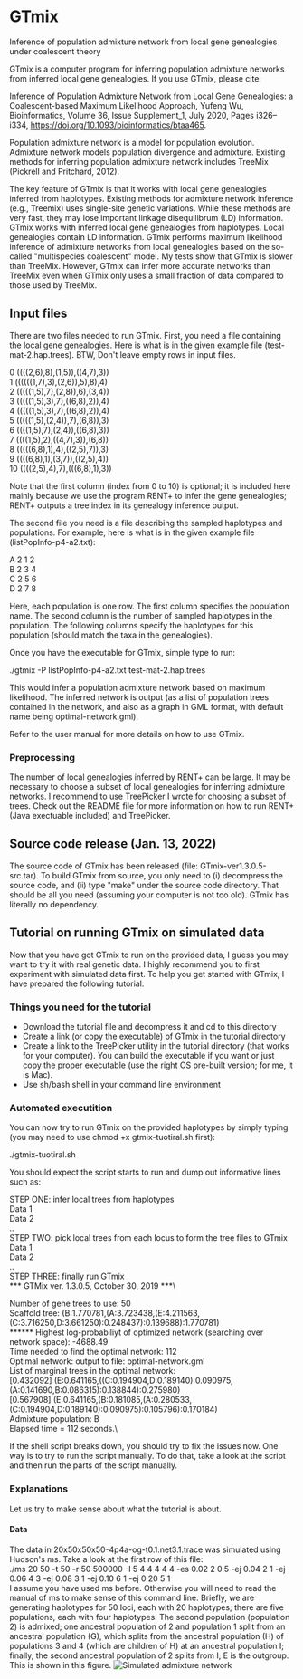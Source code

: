# GTmix
Inference of population admixture network from local gene genealogies under coalescent theory

GTmix is a computer program for inferring population admixture networks from inferred local gene genealogies. If you use GTmix, please cite:

Inference of Population Admixture Network from Local Gene Genealogies: a Coalescent-based Maximum Likelihood Approach, Yufeng Wu, Bioinformatics, Volume 36, Issue Supplement_1, July 2020, Pages i326–i334, https://doi.org/10.1093/bioinformatics/btaa465.

Population admixture network is a model for population evolution. Admixture network models population divergence and admixture. Existing methods for inferring population admixture network includes TreeMix (Pickrell and Pritchard, 2012).

The key feature of GTmix is that it works with local gene genealogies inferred from haplotypes. Existing methods for admixture network inference (e.g., Treemix) uses single-site genetic variations. While these methods are very fast, they may lose important linkage disequilibrum (LD) information. GTmix works with inferred local gene genealogies from haplotypes. Local genealogies contain LD information. GTmix performs maximum likelihood inference of admixture networks from local genealogies based on the so-called "multispecies coalescent" model. My tests show that GTmix is slower than TreeMix. However, GTmix can infer more accurate networks than TreeMix even when GTmix only uses a small fraction of data compared to those used by TreeMix.

## Input files
There are two files needed to run GTmix. First, you need a file containing the local gene genealogies. Here is what is in the given example file (test-mat-2.hap.trees). BTW, Don't leave empty rows in input files.

0       ((((2,6),8),(1,5)),((4,7),3))  
1       ((((((1,7),3),(2,6)),5),8),4)  
2       (((((1,5),7),(2,8)),6),(3,4))  
3       (((((1,5),3),7),((6,8),2)),4)  
4       (((((1,5),3),7),((6,8),2)),4)  
5       (((((1,5),(2,4)),7),(6,8)),3)  
6       ((((1,5),7),(2,4)),((6,8),3))  
7       ((((1,5),2),((4,7),3)),(6,8))  
8       (((((6,8),1),4),((2,5),7)),3)  
9       ((((6,8),1),(3,7)),((2,5),4))  
10      ((((2,5),4),7),(((6,8),1),3))

Note that the first column (index from 0 to 10) is optional; it is included here mainly because we use the program RENT+ to infer the gene genealogies; RENT+ outputs a tree index in its genealogy inference output. 

The second file you need is a file describing the sampled haplotypes and populations. For example, here is what is in the given example file (listPopInfo-p4-a2.txt):

A 2 1 2  
B 2 3 4  
C 2 5 6   
D 2 7 8

Here, each population is one row. The first column specifies the population name. The second column is the number of sampled haplotypes in the population. The following columns specify the haplotypes for this population (should match the taxa in the genealogies).

Once you have the executable for GTmix, simple type to run:

./gtmix -P listPopInfo-p4-a2.txt test-mat-2.hap.trees 

This would infer a population admixture network based on maximum likelihood. The inferred network is output (as a list of population trees contained in the network, and also as a graph in GML format, with default name being optimal-network.gml).

Refer to the user manual for more details on how to use GTmix.

### Preprocessing
The number of local genealogies inferred by RENT+ can be large. It may be necessary to choose a subset of local genealogies for inferring admixture networks. I recommend to use TreePicker I wrote for choosing a subset of trees. Check out the README file for more information on how to run RENT+ (Java exectuable included) and TreePicker.

## Source code release (Jan. 13, 2022)
The source code of GTmix has been released (file: GTmix-ver1.3.0.5-src.tar). To build GTmix from source, you only need to (i) decompress the source code, and (ii) type "make" under the source code directory. That should be all you need (assuming your computer is not too old). GTmix has literally no dependency.

## Tutorial on running GTmix on simulated data
Now that you have got GTmix to run on the provided data, I guess you may want to try it with real genetic data. I highly recommend you to first experiment with simulated data first. To help you get started with GTmix, I have prepared the following tutorial.
### Things you need for the tutorial
- Download the tutorial file and decompress it and cd to this directory
- Create a link (or copy the executable) of GTmix in the tutorial directory
- Create a link to the TreePicker utility in the tutorial directory (that works for your computer). You can build the executable if you want or just copy the proper executable (use the right OS pre-built version; for me, it is Mac).
- Use sh/bash shell in your command line environment

### Automated executition
You can now try to run GTmix on the provided haplotypes by simply typing (you may need to use chmod +x gtmix-tuotiral.sh first):

./gtmix-tuotiral.sh

You should expect the script starts to run and dump out informative lines such as:

STEP ONE: infer local trees from haplotypes\
Data 1\
Data 2\
..\
STEP TWO: pick local trees from each locus to form the tree files to GTmix\
Data 1\
Data 2\
..\
STEP THREE: finally run GTmix\
*** GTMix ver. 1.3.0.5, October 30, 2019 ***\

Number of gene trees to use: 50\
Scaffold tree: (B:1.770781,(A:3.723438,(E:4.211563,(C:3.716250,D:3.661250):0.248437):0.139688):1.770781)\
****** Highest log-probabiliyt of optimized network (searching over network space): -4688.49\
Time needed to find the optimal network: 112\
Optimal network: output to file: optimal-network.gml\
List of marginal trees in the optimal network:\
[0.432092] (E:0.641165,((C:0.194904,D:0.189140):0.090975,(A:0.141690,B:0.086315):0.138844):0.275980)\
[0.567908] (E:0.641165,(B:0.181085,(A:0.280533,(C:0.194904,D:0.189140):0.090975):0.105796):0.170184)\
Admixture population: B\
Elapsed time = 112 seconds.\

If the shell script breaks down, you should try to fix the issues now. One way is to try to run the script manually. To do that, take a look at the script and then run the parts of the script manually. 
### Explanations
Let us try to make sense about what the tutorial is about. 
#### Data
The data in 20x50x50x50-4p4a-og-t0.1.net3.1.trace was simulated using Hudson's ms. Take a look at the first row of this file:  
./ms 20 50 -t 50 -r 50 500000 -I 5 4 4 4 4 4 -es 0.02 2 0.5 -ej 0.04 2 1 -ej 0.06 4 3 -ej 0.08 3 1 -ej 0.10 6 1 -ej 0.20 5 1  
I assume you have used ms before. Otherwise you will need to read the manual of ms to make sense of this command line. Briefly, we are generating haplotypes for 50 loci, each with 20 haplotypes; there are five populations, each with four haplotypes. The second population (population 2) is admixed; one ancestral population  of 2 and population 1 split from an ancestral population (G), which splits from the ancestral population (H) of populations 3 and 4 (which are children of H) at an ancestral population I; finally, the second ancestral population of 2 splits from I; E is the outgroup. This is shown in this figure. 
![Simulated admixture network](https://github.com/yufengwudcs/GTmix/edit/master/AdmixNet3-github-tutorial.png?raw=true)
